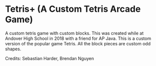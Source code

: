 # Tetris+ (A Custom Tetris Arcade Game)

A custom tetris game with custom blocks.
This was created while at Andover High School in 2018 with a friend for AP Java.
This is a custom version of the popular game Tetris. All the block pieces are custom odd shapes.

Credits: Sebastian Harder, Brendan Nguyen
